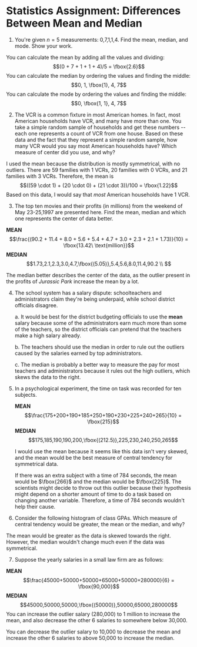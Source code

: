 # Statistics Assignment: Differences Between Mean and Median
1. You're given $n=5$ measurements: 0,7,1,1,4. Find the mean, median, and mode. Show your work. 

You can calculate the mean by adding all the values and dividing:
$$(0 + 7 + 1 + 1 + 4)/5 = \fbox{2.6}$$
You can calculate the median by ordering the values and finding the middle:
$$0, 1, \fbox{1}, 4, 7$$
You can calculate the mode by ordering the values and finding the middle:
$$0, \fbox{1, 1}, 4, 7$$

2. The VCR is a common fixture in most American homes. In fact, most American households have VCR, and many have more than one. You take a simple random sample of households and get these numbers -- each one represents a count of VCR from one house. Based on these data and the fact that they represent a simple random sample, how many VCR would you say most American households have? Which measure of center did you use, and why?

I used the mean because the distribution is mostly symmetrical, with no outliers. There are 59 families with 1 VCRs, 20 families with 0 VCRs, and 21 families with 3 VCRs. Therefore, the mean is 
$$((59 \cdot 1) + (20 \cdot 0) + (21 \cdot 3))/100 = \fbox{1.22}$$
Based on this data, I would say that *most* American households have 1 VCR. 

3. The top ten movies and their profits (in millions) from the weekend of May 23-25,1997 are presented here. Find the mean, median and which one represents the center of data better. 
    
**MEAN**
$$\frac{(90.2 + 11.4 + 8.0 + 5.6 + 5.4 + 4.7 + 3.0 + 2.3 + 2.1 + 1.73)}{10} = \fbox{13.42\ \text{million}}$$
**MEDIAN**
$$1.73,2.1,2.3,3.0,4.7,\fbox{(5.05)},5.4,5.6,8.0,11.4,90.2 \\ $$

The median better describes the center of the data, as the outlier present in the profits of *Jurassic Park* increase the mean by a lot. 

4. The school system has a salary dispute: schoolteachers and administrators claim they're being underpaid, while school district officials disagree. 

    a. It would be best for the district budgeting officials to use the **mean** salary because some of the administrators earn much more than some of the teachers, so the district officials can pretend that the teachers make a high salary already. 
    
    b. The teachers should use the median in order to rule out the outliers caused by the salaries earned by top administrators. 

    c. The median is probably a better way to measure the pay for most teachers and administrators because it rules out the high outliers, which skews the data to the right. 

5. In a psychological experiment, the time on task was recorded for ten subjects. 
  
    **MEAN**
    $$\frac{175+200+190+185+250+190+230+225+240+265}{10} = \fbox{215}$$
    **MEDIAN**
    $$175,185,190,190,200,\fbox{(212.5)},225,230,240,250,265$$

    I would use the mean because it seems like this data isn't very skewed, and the mean would be the best measure of central tendency for symmetrical data. 

    If there was an extra subject with a time of $784$ seconds, the mean would be $\fbox{266}$ and the median would be $\fbox{225}$. The scientists might decide to throw out this outlier because their hypothesis might depend on a shorter amount of time to do a task based on changing another variable. Therefore, a time of 784 seconds wouldn't help their cause. 

6. Consider the following histogram of class GPAs. Which measure of central tendency would be greater, the mean or the median, and why?

The mean would be greater as the data is skewed towards the right. However, the median wouldn't change much even if the data was symmetrical. 

7. Suppose the yearly salaries in a small law firm are as follows: 

**MEAN**
$$\frac{45000+50000+50000+65000+50000+280000}{6} = \fbox{90,000}$$
**MEDIAN**
$$45000,50000,50000,\fbox{(50000)},50000,65000,280000$$
You can increase the outlier salary (280,000) to 1 million to increase the mean, and also decrease the other 6 salaries to somewhere below 30,000. 

You can decrease the outlier salary to 10,000 to decrease the mean and increase the other 6 salaries to above 50,000 to increase the median. 
